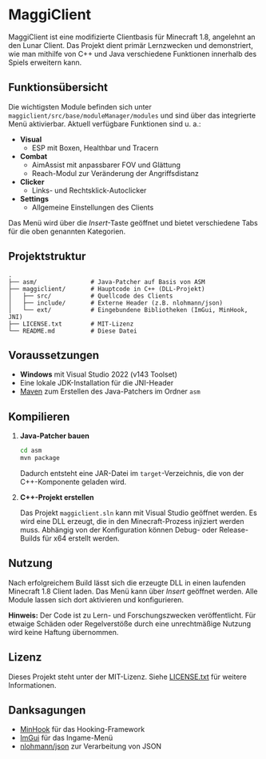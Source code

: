 # MaggiClient

MaggiClient ist eine modifizierte Clientbasis für Minecraft 1.8, angelehnt an den Lunar Client. Das Projekt dient primär Lernzwecken und demonstriert, wie man mithilfe von C++ und Java verschiedene Funktionen innerhalb des Spiels erweitern kann.

## Funktionsübersicht

Die wichtigsten Module befinden sich unter `maggiclient/src/base/moduleManager/modules` und sind über das integrierte Menü aktivierbar. Aktuell verfügbare Funktionen sind u. a.:

- **Visual**
  - ESP mit Boxen, Healthbar und Tracern
- **Combat**
  - AimAssist mit anpassbarer FOV und Glättung
  - Reach-Modul zur Veränderung der Angriffsdistanz
- **Clicker**
  - Links- und Rechtsklick-Autoclicker
- **Settings**
  - Allgemeine Einstellungen des Clients

Das Menü wird über die *Insert*-Taste geöffnet und bietet verschiedene Tabs für die oben genannten Kategorien.

## Projektstruktur

```
.
├── asm/               # Java-Patcher auf Basis von ASM
├── maggiclient/       # Hauptcode in C++ (DLL-Projekt)
│   ├── src/           # Quellcode des Clients
│   ├── include/       # Externe Header (z.B. nlohmann/json)
│   └── ext/           # Eingebundene Bibliotheken (ImGui, MinHook, JNI)
├── LICENSE.txt        # MIT-Lizenz
└── README.md          # Diese Datei
```

## Voraussetzungen

- **Windows** mit Visual Studio 2022 (v143 Toolset)
- Eine lokale JDK-Installation für die JNI-Header
- [Maven](https://maven.apache.org/) zum Erstellen des Java-Patchers im Ordner `asm`

## Kompilieren

1. **Java-Patcher bauen**
   ```bash
   cd asm
   mvn package
   ```
   Dadurch entsteht eine JAR-Datei im `target`-Verzeichnis, die von der C++-Komponente geladen wird.

2. **C++-Projekt erstellen**
   
   Das Projekt `maggiclient.sln` kann mit Visual Studio geöffnet werden. Es wird eine DLL erzeugt, die in den Minecraft-Prozess injiziert werden muss. Abhängig von der Konfiguration können Debug- oder Release-Builds für x64 erstellt werden.

## Nutzung

Nach erfolgreichem Build lässt sich die erzeugte DLL in einen laufenden Minecraft 1.8 Client laden. Das Menü kann über *Insert* geöffnet werden. Alle Module lassen sich dort aktivieren und konfigurieren.

**Hinweis:** Der Code ist zu Lern- und Forschungszwecken veröffentlicht. Für etwaige Schäden oder Regelverstöße durch eine unrechtmäßige Nutzung wird keine Haftung übernommen.

## Lizenz

Dieses Projekt steht unter der MIT-Lizenz. Siehe [LICENSE.txt](LICENSE.txt) für weitere Informationen.

## Danksagungen

- [MinHook](https://github.com/TsudaKageyu/minhook) für das Hooking-Framework
- [ImGui](https://github.com/ocornut/imgui) für das Ingame-Menü
- [nlohmann/json](https://github.com/nlohmann/json) zur Verarbeitung von JSON
